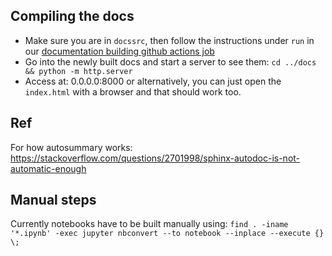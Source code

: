 ## Compiling the docs
- Make sure you are in `docssrc`, then follow the instructions under `run` in our [documentation building github actions job](https://github.com/mindsdb/type_infer/blob/stable/.github/workflows/docs.yml#L21)
- Go into the newly built docs and start a server to see them: `cd ../docs && python -m http.server`
- Access at: 0.0.0.0:8000 or alternatively, you can just open the `index.html` with a browser and that should work too.

## Ref

For how autosummary works: https://stackoverflow.com/questions/2701998/sphinx-autodoc-is-not-automatic-enough

## Manual steps

Currently notebooks have to be built manually using: `find . -iname '*.ipynb' -exec jupyter nbconvert --to notebook --inplace --execute {} \;`